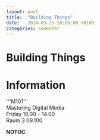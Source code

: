 ```yaml
---
layout: post
title:  "Building Things"
date:   2014-03-25 10:00:00 +0100
categories: semester
---
```


# Building Things

# Information
'''M101'''<br/>
Mastering Digital Media<br/>
Friday 10.00 – 14.00<br/>
Raum 3 09.100

__NOTOC__


